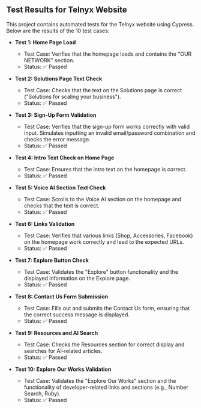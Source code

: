 ## Test Results for Telnyx Website

This project contains automated tests for the Telnyx website using Cypress. Below are the results of the 10 test cases:

- **Test 1: Home Page Load**
  - Test Case: Verifies that the homepage loads and contains the "OUR NETWORK" section.
  - Status: ✅ Passed

- **Test 2: Solutions Page Text Check**
  - Test Case: Checks that the text on the Solutions page is correct ("Solutions for scaling your business").
  - Status: ✅ Passed

- **Test 3: Sign-Up Form Validation**
  - Test Case: Verifies that the sign-up form works correctly with valid input. Simulates inputting an invalid email/password combination and checks the error message.
  - Status: ✅ Passed

- **Test 4: Intro Text Check on Home Page**
  - Test Case: Ensures that the intro text on the homepage is correct.
  - Status: ✅ Passed

- **Test 5: Voice AI Section Text Check**
  - Test Case: Scrolls to the Voice AI section on the homepage and checks that the text is correct.
  - Status: ✅ Passed

- **Test 6: Links Validation**
  - Test Case: Verifies that various links (Shop, Accessories, Facebook) on the homepage work correctly and lead to the expected URLs.
  - Status: ✅ Passed

- **Test 7: Explore Button Check**
  - Test Case: Validates the "Explore" button functionality and the displayed information on the Explore page.
  - Status: ✅ Passed

- **Test 8: Contact Us Form Submission**
  - Test Case: Fills out and submits the Contact Us form, ensuring that the correct success message is displayed.
  - Status: ✅ Passed

- **Test 9: Resources and AI Search**
  - Test Case: Checks the Resources section for correct display and searches for AI-related articles.
  - Status: ✅ Passed

- **Test 10: Explore Our Works Validation**
  - Test Case: Validates the "Explore Our Works" section and the functionality of developer-related links and sections (e.g., Number Search, Ruby).
  - Status: ✅ Passed
